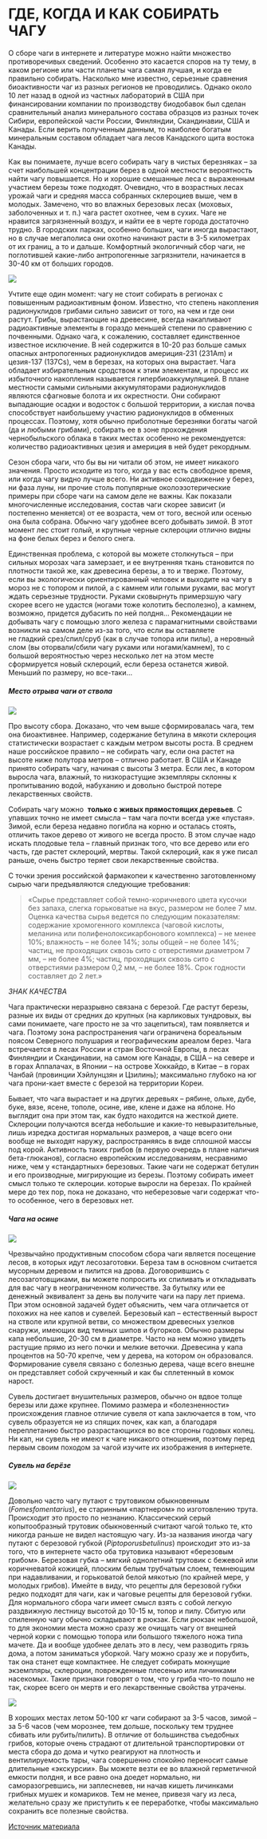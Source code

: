 # ГДЕ, КОГДА И КАК СОБИРАТЬ ЧАГУ

О сборе чаги в интернете и литературе можно найти множество противоречивых сведений. Особенно это касается споров на ту тему, в каком регионе или части планеты чага самая лучшая, и когда ее правильно собирать. Насколько мне известно, серьезные сравнения биоактивности чаг из разных регионов не проводились. Однако около 10 лет назад в одной из частных лабораторий в США при финансировании компании по производству биодобавок был сделан сравнительный анализ минерального состава образцов из разных точек Сибири, европейской части России, Финляндии, Скандинавии, США и Канады. Если верить полученным данным, то наиболее богатым минеральным составом обладает чага лесов Канадского щита востока Канады.

Как вы понимаете, лучше всего собирать чагу в чистых березняках – за счет наибольшей концентрации берез в одной местности вероятность найти чагу повышается. Но и хорошие смешанные леса с выраженным участием березы тоже подходят. Очевидно, что в возрастных лесах урожай чаги и средняя масса собранных склероциев выше, чем в молодых. Замечено, что во влажных березовых лесах (моховых, заболоченных и т. п.) чага растет охотнее, чем в сухих. Чаге не нравится загрязненный воздух, и найти ее в черте города достаточно трудно. В городских парках, особенно больших, чаги иногда вырастают, но в случае мегаполиса они охотно начинают расти в 3-5 километрах от их границ, а то и дальше. Комфортный экологичный сбор чаги, не поглотившей какие-либо антропогенные загрязнители, начинается в 30-40 км от больших городов.

![](https://michailvishnevsky.com/wp-content/uploads/2020/04/mihail_vishnevskij_mikolog_gde_kogda_i_kak_sobirat_chagu_175916-2048x1365.jpg)

Учтите еще один момент: чагу не стоит собирать в регионах с повышенным радиоактивным фоном. Известно, что степень накопления радионуклидов грибами сильно зависит от того, на чем и где они растут. Грибы, вырастающие на древесине, всегда накапливают радиоактивные элементы в гораздо меньшей степени по сравнению с почвенными. Однако чага, к сожалению, составляет единственное известное исключение. В ней содержится в 10-20 раз больше самых опасных антропогенных радионуклидов америция-231 (231Am) и цезия-137 (137Cs), чем в березах, на которых она вырастает.
Чага обладает избирательным сродством к этим элементам, и процесс их избыточного накопления называется гипербиоаккумуляцией. В плане местности самыми сильными аккумуляторами радионуклидов являются сфагновые болота и их окрестности. Они собирают выпадающие осадки и водосток с большой территории, а кислая почва способствует наибольшему участию радионуклидов в обменных процессах. Поэтому, хотя обычно приболотные березняки богаты чагой (да и любыми грибами), собирать ее в зоне прохождения чернобыльского облака в таких местах особенно не рекомендуется: количество радиоактивных цезия и америция в ней будет рекордным.

Сезон сбора чаги, что бы вы ни читали об этом, не имеет никакого значения. Просто исходите из того, когда у вас есть свободное время, или когда чагу видно лучше всего. Ни активное сокодвижение у берез, ни фаза луны, ни прочие столь популярные околоэзотерические примеры при сборе чаги на самом деле не важны. Как показали многочисленные исследования, состав чаги скорее зависит (и постепенно меняется) от ее возраста, чем от того, весной или осенью она была собрана. Обычно чагу удобнее всего добывать зимой. В этот момент лес стоит голый, и крупные черные склероции отлично видны на фоне белых берез и белого снега.

Единственная проблема, с которой вы можете столкнуться – при сильных морозах чага замерзает, и ее внутренняя ткань становится по плотности такой же, как древесина березы, а то и тверже. Поэтому, если вы экологически ориентированный человек и выходите на чагу в мороз не с топором и пилой, а с камнем или голыми руками, вас могут ждать серьезные трудности. Руками сковырнуть примерзшую чагу скорее всего не удастся (ногами тоже колотить бесполезно), а камнем, возможно, придется дубасить по ней полдня… Рекомендации не добывать чагу с помощью злого железа с парамагнитными свойствами возникли на самом деле из-за того, что если вы оставляете не гладкий срез/спил/сруб (как в случае топора или пилы), а неровный слом (вы оторвали/сбили чагу руками или ногами/камнем), то с большой вероятностью через несколько лет на этом месте сформируется новый склероций, если береза останется живой. Меньший по размеру, но все-таки…
##### Место отрыва чаги от ствола

![](https://michailvishnevsky.com/wp-content/uploads/2020/04/mihail_vishnevskij_mikolog_gde_kogda_i_kak_sobirat_chagu_175283-2048x1365.jpg)

Про высоту сбора. Доказано, что чем выше сформировалась чага, тем она биоактивнее. Например, содержание бетулина в мякоти склероция статистически возрастает с каждым метром высоты роста. В среднем наше российское правило – не собирать чагу, если она растет на высоте ниже полутора метров – отлично работает. В США и Канаде принято собирать чагу, начиная с высоты 3 метра. Если лес, в котором выросла чага, влажный, то низкорастущие экземпляры склонны к пропитыванию водой, набуханию и довольно быстрой потере лекарственных свойств.

Собирать чагу можно  __только с живых прямостоящих деревьев__. С упавших точно не имеет смысла – там чага почти всегда уже «пустая». Зимой, если береза недавно погибла на корню и осталась стоять, отличить такое дерево от живого не всегда просто. В этом случае надо искать плодовые тела – главный признак того, что все дерево или его часть, где растет склероций, мертвы. Такой склероций, как я уже писал раньше, очень быстро теряет свои лекарственные свойства.

С точки зрения российской фармакопеи к качественно заготовленному сырью чаги предъявляются следующие требования:
> «Сырье представляет собой темно-коричневого цвета кусочки без запаха, слегка горьковатые на вкус, размером не более 7 мм. Оценка качества сырья ведется по следующим показателям: содержание хромогенного комплекса (чаговой кислоты, меланина или полифенолоксикарбонового комплекса) – не менее 10%; влажность – не более 14%; золы общей – не более 14%; частиц, не проходящих сквозь сито с отверстиями диаметром 7 мм, – не более 4%; частиц, проходящих сквозь сито с отверстиями размером 0,2 мм, – не более 18%. Срок годности составляет до 2 лет.»

*ЗНАК КАЧЕСТВА*

Чага практически неразрывно связана с березой. Где растут березы, разные их виды от средних до крупных (на карликовых тундровых, вы сами понимаете, чаге просто не за что зацепиться), там появляется и чага. Поэтому зона распространения чаги ограничена бореальным поясом Северного полушария и географическим ареалом берез. Чага встречается в лесах России и стран Восточной Европы, в лесах Финляндии и Скандинавии, на самом юге Канады, в США – на севере и в горах Аппалачах, в Японии – на острове Хоккайдо, в Китае – в горах Чанбай (провинции Хэйлунцзян и Цзилинь); максимально глубоко на юг чага прони-кает вместе с березой на территории Кореи.

Бывает, что чага вырастает и на других деревьях – рябине, ольхе, дубе, буке, вязе, ясене, тополе, осине, иве, клене и даже на яблоне. Но выглядит она при этом так, как будто находится на жесткой диете. Склероции получаются всегда небольшие и какие-то невыразительные, лишь изредка достигая нормальных размеров, а чаще всего они вообще не выходят наружу, распространяясь в виде сплошной массы под корой. Активность таких грибов (в первую очередь в плане наличия бета-глюканов), согласно европейским исследованиям, несравнимо ниже, чем у «стандартных» березовых. Такие чаги не содержат бетулин и его производные, мигрирующие из березы. Поэтому собирать имеет смысл только те склероции. которые выросли на березах. По крайней мере до тех пор, пока не доказано, что неберезовые чаги содержат что-то особенное, чего в березовых нет.

##### Чага на осине

![](https://michailvishnevsky.com/wp-content/uploads/2020/04/mihail_vishnevskij_mikolog_gde_kogda_i_kak_sobirat_chagu_175042-2048x1365.jpg)

Чрезвычайно продуктивным способом сбора чаги является посещение лесов, в которых идут лесозаготовки. Береза там в основном считается мусорным деревом и пилится на дрова. Договорившись с лесозаготовщиками, вы можете попросить их спиливать и откладывать для вас чагу в неограниченном количестве. За бутылку или ее денежный эквивалент за день вы получите чаги на пару лет приема. При этом основной задачей будет объяснить, чем чага отличается от похожих на нее капов и сувелей.
Березовый кап – естественный вырост на стволе или крупной ветви, со множеством древесных узелков снаружи, имеющих вид темных шипов и бугорков. Обычно размеры капа небольшие, 20-30 см в диаметре. Часто на нем можно увидеть растущие прямо из него почки и мелкие веточки. Древесина у капа процентов на 50-70 крепче, чем у дерева, на котором он образовался. Формирование сувеля связано с болезнью дерева, чаще всего внешне он представляет собой скрученный и как бы сплетенный в комок нарост.

Сувель достигает внушительных размеров, обычно он вдвое толще березы или даже крупнее. Помимо размера и «болезненности» происхождения главное отличие сувеля от капа заключается в том, что сувель образуется не из спящих почек, как кап, а благодаря переплетанию быстро разрастающихся во все стороны годовых колец. Ни кап, ни сувель не имеют к чаге никакого отношения, поэтому перед первым своим походом за чагой изучите их изображения в интернете.

##### Сувель на берёзе

![](https://michailvishnevsky.com/wp-content/uploads/2020/04/mihail_vishnevskij_mikolog_gde_kogda_i_kak_sobirat_chagu_172687-2048x1365.jpg)

Довольно часто чагу путают с трутовиком обыкновенным (*Fomesfomentarius*), ее старинным «партнером» по изготовлению трута. Происходит это просто по незнанию. Классический серый копытообразный трутовик обыкновенный считают чагой только те, кто никогда раньше не видел настоящую чагу. Из-за названия иногда чагу путают с березовой губкой (*Piptoporusbetulinus*) происходит это из-за того, что в интернете часто оба трутовика называют «березовым грибом». Березовая губка – мягкий однолетний трутовик с бежевой или коричневатой кожицей, плоским белым трубчатым слоем, темнеющим при надавливании, и горьковатой белой мякотью (по крайней мере, у молодых грибов). Имейте в виду, что рецепты для березовой губки редко подходят для чаги, как и чаговые рецепты для березовой губки.
Для нормального сбора чаги имеет смысл взять с собой легкую раздвижную лестницу высотой до 10-15 м, топор и пилу. Сбитую или спиленную чагу обычно складывают в рюкзак. Если рюкзак небольшой, то для экономии места можно сразу же очищать чагу от внешней черной корки с помощью топора или большого тяжелого ножа типа мачете. Да и вообще удобнее делать это в лесу, чем разводить грязь дома, а потом заниматься уборкой. Чагу можно сразу же и порубить, так она станет еще компактнее. Не следует собирать мокнущие экземпляры, склероции, поврежденные плесенью или личинками насекомых. Такие признаки говорят о том, что у гриба что-то пошло не так, скорее всего он мертв и его лекарственные свойства утрачены.

![](https://michailvishnevsky.com/wp-content/uploads/2020/04/fungi_line_chaga_gde_kogda_i_kak_sobirat_chagu_1753589-2-2048x1365.jpg)

В хороших местах летом 50-100 кг чаги собирают за 3-5 часов, зимой – за 5-6 часов (чем морознее, тем дольше, поскольку тем труднее сбивать или рубить/пилить). В отличие от большинства съедобных грибов, которые очень страдают от длительной транспортировки от места сбора до дома и чутко реагируют на плотность и вентилируемость тары, чага совершенно спокойно переносит самые длительные «экскурсии». Вы можете везти ее во влажной герметичной емкости полдня, и все равно она доедет нормально, ни саморазогревшись, ни заплесневев, ни начав кишеть личинками грибных мушек и комариков. Тем не менее, привезя чагу из леса, желательно сразу же приступить к ее переработке, чтобы максимально сохранить все полезные свойства.

[Источник материала](https://michailvishnevsky.com/gde-kogda-i-kak-sobirat-chagu/)
